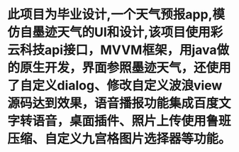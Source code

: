# 此项目为毕业设计,一个天气预报app,模仿自墨迹天气的UI和设计,该项目使用彩云科技api接口，MVVM框架，用java做的原生开发，界面参照墨迹天气，还使用了自定义dialog、修改自定义波浪view 源码达到效果，语音播报功能集成百度文字转语音，桌面插件、照片上传使用鲁班压缩、自定义九宫格图片选择器等功能。
